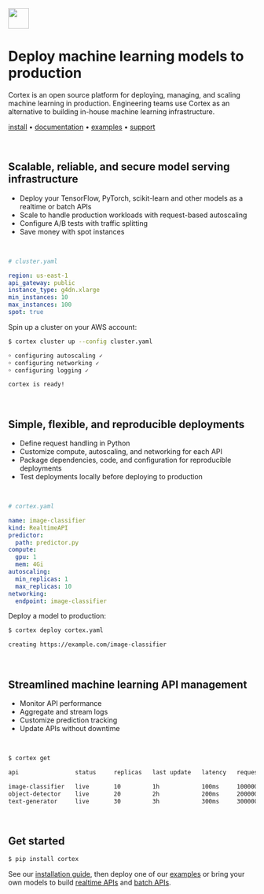 <!-- Delete on release branches -->
<img src='https://s3-us-west-2.amazonaws.com/cortex-public/logo.png' height='42'>

<br>

# Deploy machine learning models to production

Cortex is an open source platform for deploying, managing, and scaling machine learning in production. Engineering teams use Cortex as an alternative to building in-house machine learning infrastructure.

<!-- Delete on release branches -->
<!-- CORTEX_VERSION_README_MINOR -->

[install](https://docs.cortex.dev/install) • [documentation](https://docs.cortex.dev) • [examples](https://github.com/cortexlabs/cortex/tree/0.21/examples) • [support](https://gitter.im/cortexlabs/cortex)

<br>

## Scalable, reliable, and secure model serving infrastructure

* Deploy your TensorFlow, PyTorch, scikit-learn and other models as a realtime or batch APIs
* Scale to handle production workloads with request-based autoscaling
* Configure A/B tests with traffic splitting
* Save money with spot instances

<br>

```yaml
# cluster.yaml

region: us-east-1
api_gateway: public
instance_type: g4dn.xlarge
min_instances: 10
max_instances: 100
spot: true
```

Spin up a cluster on your AWS account:

```bash
$ cortex cluster up --config cluster.yaml

￮ configuring autoscaling ✓
￮ configuring networking ✓
￮ configuring logging ✓

cortex is ready!
```

<br>

## Simple, flexible, and reproducible deployments

* Define request handling in Python
* Customize compute, autoscaling, and networking for each API
* Package dependencies, code, and configuration for reproducible deployments
* Test deployments locally before deploying to production

<br>

```yaml
# cortex.yaml

name: image-classifier
kind: RealtimeAPI
predictor:
  path: predictor.py
compute:
  gpu: 1
  mem: 4Gi
autoscaling:
  min_replicas: 1
  max_replicas: 10
networking:
  endpoint: image-classifier
```

Deploy a model to production:

```bash
$ cortex deploy cortex.yaml

creating https://example.com/image-classifier
```

<br>

## Streamlined machine learning API management

* Monitor API performance
* Aggregate and stream logs
* Customize prediction tracking
* Update APIs without downtime

<br>

```bash
$ cortex get

api                status     replicas   last update   latency   requests

image-classifier   live       10         1h            100ms     100000
object-detector    live       20         2h            200ms     2000000
text-generator     live       30         3h            300ms     30000000
```

<br>

## Get started

```bash
$ pip install cortex
```

<!-- CORTEX_VERSION_README_MINOR -->
See our [installation guide](https://docs.cortex.dev/install), then deploy one of our [examples](https://github.com/cortexlabs/cortex/tree/0.21/examples) or bring your own models to build [realtime APIs](https://docs.cortex.dev/deployments/realtime-api) and [batch APIs](https://docs.cortex.dev/deployments/batch-api).
